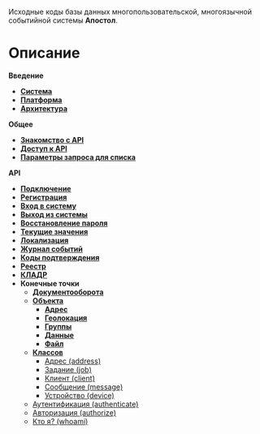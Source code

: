 Исходные коды базы данных многопользовательской, многоязычной событийной системы **Апостол**.

# Описание

**Введение**

* [**Система**](https://github.com/ufocomp/db-platform/wiki/%D0%A1%D0%B8%D1%81%D1%82%D0%B5%D0%BC%D0%B0)
* [**Платформа**](https://github.com/ufocomp/db-platform/wiki/%D0%9F%D0%BB%D0%B0%D1%82%D1%84%D0%BE%D1%80%D0%BC%D0%B0)
* [**Архитектура**](https://github.com/ufocomp/db-platform/wiki/%D0%90%D1%80%D1%85%D0%B8%D1%82%D0%B5%D0%BA%D1%82%D1%83%D1%80%D0%B0)

**Общее**

* [**Знакомство с API**](https://github.com/ufocomp/db-platform/wiki/%D0%97%D0%BD%D0%B0%D0%BA%D0%BE%D0%BC%D1%81%D1%82%D0%B2%D0%BE-%D1%81-API)
* [**Доступ к API**](https://github.com/ufocomp/db-platform/wiki/%D0%94%D0%BE%D1%81%D1%82%D1%83%D0%BF-%D0%BA-API)
* [**Параметры запроса для списка**](https://github.com/ufocomp/db-platform/wiki/%D0%9F%D0%B0%D1%80%D0%B0%D0%BC%D0%B5%D1%82%D1%80%D1%8B-%D0%B7%D0%B0%D0%BF%D1%80%D0%BE%D1%81%D0%B0-%D0%B4%D0%BB%D1%8F-%D1%81%D0%BF%D0%B8%D1%81%D0%BA%D0%B0)

**API**
* [**Подключение**](https://github.com/ufocomp/db-platform/wiki/%D0%9F%D0%BE%D0%B4%D0%BA%D0%BB%D1%8E%D1%87%D0%B5%D0%BD%D0%B8%D0%B5)
* [**Регистрация**](https://github.com/ufocomp/db-platform/wiki/%D0%A0%D0%B5%D0%B3%D0%B8%D1%81%D1%82%D1%80%D0%B0%D1%86%D0%B8%D1%8F)
* [**Вход в систему**](https://github.com/ufocomp/db-platform/wiki/%D0%92%D1%85%D0%BE%D0%B4-%D0%B2-%D1%81%D0%B8%D1%81%D1%82%D0%B5%D0%BC%D1%83)
* [**Выход из системы**](https://github.com/ufocomp/db-platform/wiki/%D0%92%D1%8B%D1%85%D0%BE%D0%B4-%D0%B8%D0%B7-%D1%81%D0%B8%D1%81%D1%82%D0%B5%D0%BC%D1%8B)
* [**Восстановление пароля**](https://github.com/ufocomp/db-platform/wiki/%D0%92%D0%BE%D1%81%D1%81%D1%82%D0%B0%D0%BD%D0%BE%D0%B2%D0%BB%D0%B5%D0%BD%D0%B8%D0%B5-%D0%BF%D0%B0%D1%80%D0%BE%D0%BB%D1%8F)
* [**Текущие значения**](https://github.com/ufocomp/db-platform/wiki/%D0%A2%D0%B5%D0%BA%D1%83%D1%89%D0%B8%D0%B5-%D0%B7%D0%BD%D0%B0%D1%87%D0%B5%D0%BD%D0%B8%D1%8F)
* [**Локализация**](https://github.com/ufocomp/db-platform/wiki/%D0%9B%D0%BE%D0%BA%D0%B0%D0%BB%D0%B8%D0%B7%D0%B0%D1%86%D0%B8%D1%8F)
* [**Журнал событий**](https://github.com/ufocomp/db-platform/wiki/%D0%96%D1%83%D1%80%D0%BD%D0%B0%D0%BB-%D1%81%D0%BE%D0%B1%D1%8B%D1%82%D0%B8%D0%B9)
* [**Коды подтверждения**](https://github.com/ufocomp/db-platform/wiki/%D0%9A%D0%BE%D0%B4%D1%8B-%D0%BF%D0%BE%D0%B4%D1%82%D0%B2%D0%B5%D1%80%D0%B6%D0%B4%D0%B5%D0%BD%D0%B8%D1%8F)
* [**Реестр**](https://github.com/ufocomp/db-platform/wiki/%D0%A0%D0%B5%D0%B5%D1%81%D1%82%D1%80)
* [**КЛАДР**](https://github.com/ufocomp/db-platform/wiki/%D0%9A%D0%9B%D0%90%D0%94%D0%A0)
* **Конечные точки**
  * [**Документооборота**](https://github.com/ufocomp/db-platform/wiki/%D0%9A%D0%BE%D0%BD%D0%B5%D1%87%D0%BD%D1%8B%D0%B5-%D1%82%D0%BE%D1%87%D0%BA%D0%B8-%D0%B4%D0%BE%D0%BA%D1%83%D0%BC%D0%B5%D0%BD%D1%82%D0%BE%D0%BE%D0%B1%D0%BE%D1%80%D0%BE%D1%82%D0%B0)
  * [**Объекта**](https://github.com/ufocomp/db-platform/wiki/%D0%9A%D0%BE%D0%BD%D0%B5%D1%87%D0%BD%D1%8B%D0%B5-%D1%82%D0%BE%D1%87%D0%BA%D0%B8-%D0%BE%D0%B1%D1%8A%D0%B5%D0%BA%D1%82%D0%B0)
    * [**Адрес**](https://github.com/ufocomp/db-platform/wiki/%D0%90%D0%B4%D1%80%D0%B5%D1%81-%D0%BE%D0%B1%D1%8A%D0%B5%D0%BA%D1%82%D0%B0)
    * [**Геолокация**](https://github.com/ufocomp/db-platform/wiki/%D0%93%D0%B5%D0%BE%D0%BB%D0%BE%D0%BA%D0%B0%D1%86%D0%B8%D1%8F-%D0%BE%D0%B1%D1%8A%D0%B5%D0%BA%D1%82%D0%B0)
    * [**Группы**](https://github.com/ufocomp/db-platform/wiki/%D0%93%D1%80%D1%83%D0%BF%D0%BF%D1%8B-%D0%BE%D0%B1%D1%8A%D0%B5%D0%BA%D1%82%D0%B0)
    * [**Данные**](https://github.com/ufocomp/db-platform/wiki/%D0%94%D0%B0%D0%BD%D0%BD%D1%8B%D0%B5-%D0%BE%D0%B1%D1%8A%D0%B5%D0%BA%D1%82%D0%B0)
    * [**Файл**](https://github.com/ufocomp/db-platform/wiki/%D0%A4%D0%B0%D0%B9%D0%BB%D1%8B-%D0%BE%D0%B1%D1%8A%D0%B5%D0%BA%D1%82%D0%B0)
  * [**Классов**](https://github.com/ufocomp/db-platform/wiki/%D0%9A%D0%BE%D0%BD%D0%B5%D1%87%D0%BD%D1%8B%D0%B5-%D1%82%D0%BE%D1%87%D0%BA%D0%B8-%D0%BA%D0%BB%D0%B0%D1%81%D1%81%D0%BE%D0%B2)
    - [Адрес (address)](https://github.com/ufocomp/db-platform/wiki/%D0%9A%D0%BB%D0%B0%D1%81%D1%81:-%D0%90%D0%B4%D1%80%D0%B5%D1%81-(address))
    - [Задание (job)](https://github.com/ufocomp/db-platform/wiki/%D0%9A%D0%BB%D0%B0%D1%81%D1%81:-%D0%97%D0%B0%D0%B4%D0%B0%D0%BD%D0%B8%D0%B5-(job))
    - [Клиент (client)](https://github.com/ufocomp/db-platform/wiki/%D0%9A%D0%BB%D0%B0%D1%81%D1%81:-%D0%9A%D0%BB%D0%B8%D0%B5%D0%BD%D1%82-(client))
    - [Сообщение (message)](https://github.com/ufocomp/db-platform/wiki/%D0%9A%D0%BB%D0%B0%D1%81%D1%81:-%D0%A1%D0%BE%D0%BE%D0%B1%D1%89%D0%B5%D0%BD%D0%B8%D0%B5-(message))
    - [Устройство (device)](https://github.com/ufocomp/db-platform/wiki/%D0%9A%D0%BB%D0%B0%D1%81%D1%81:-%D0%A3%D1%81%D1%82%D1%80%D0%BE%D0%B9%D1%81%D1%82%D0%B2%D0%BE-(device))
  - [Аутентификация (authenticate)](https://github.com/ufocomp/db-platform/wiki/%D0%90%D1%83%D1%82%D0%B5%D0%BD%D1%82%D0%B8%D1%84%D0%B8%D0%BA%D0%B0%D1%86%D0%B8%D1%8F)
  - [Авторизация (authorize)](https://github.com/ufocomp/db-platform/wiki/%D0%90%D0%B2%D1%82%D0%BE%D1%80%D0%B8%D0%B7%D0%B0%D1%86%D0%B8%D1%8F)
  - [Кто я? (whoami)](https://github.com/ufocomp/db-platform/wiki/%D0%9A%D1%82%D0%BE-%D1%8F%3F)
